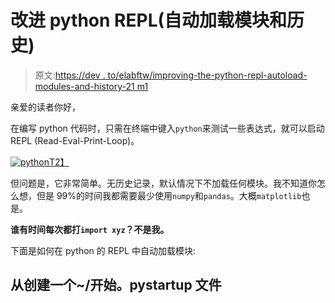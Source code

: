 # 改进 python REPL(自动加载模块和历史)

> 原文:[https://dev . to/elabftw/improving-the-python-repl-autoload-modules-and-history-21 m1](https://dev.to/elabftw/improving-the-python-repl-autoload-modules-and-history-21m1)

亲爱的读者你好，

在编写 python 代码时，只需在终端中键入`python`来测试一些表达式，就可以启动 REPL (Read-Eval-Print-Loop)。

[![python](../Images/7dbefcee4d7cdf88bbd6f2472f4216e3.png)T2】](https://xkcd.com/353/)

但问题是，它非常简单。无历史记录，默认情况下不加载任何模块。我不知道你怎么想，但是 99%的时间我都需要最少使用`numpy`和`pandas`。大概`matplotlib`也是。

**谁有时间每次都打`import xyz`？不是我。**

下面是如何在 python 的 REPL 中自动加载模块:

## [](#start-by-creating-a-pystartup-file)从创建一个~/开始。pystartup 文件